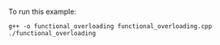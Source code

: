 To run this example:

```
g++ -o functional_overloading functional_overloading.cpp
./functional_overloading
```

